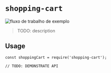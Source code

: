 # `shopping-cart`

![fluxo de trabalho de exemplo](https://github.com/juniorconquista/micro-frontends/actions/workflows/auth.yml/badge.svg)

> TODO: description

## Usage

```
const shoppingCart = require('shopping-cart');

// TODO: DEMONSTRATE API
```
